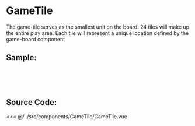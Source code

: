# GameTile
The game-tile serves as the smallest unit on the board. 24 tiles will make up the entire play area. Each tile will represent a unique location defined by the game-board component

## Sample:
<div style="width: 50px;">
  <GameTile tileName="50px Tile" :tileNumber="3" />
</div>
<br />
<div style="width: 100px;">
  <GameTile tileName="100px Tile" :tileNumber="3" />
</div>

<br />
<div style="width: 200px;">
  <GameTile tileName="200px Tile" :tileNumber="3" />
</div>

<br />
<div style="width: 300px;">
  <GameTile tileName="300px Tile" :tileNumber="3" />
</div>

## Source Code:
<SourceCode>
<<< @/../src/components/GameTile/GameTile.vue
</SourceCode>

<script setup>
  import GameTile from '../../../src/components/GameTile/GameTile.vue'
</script>